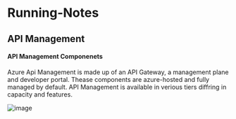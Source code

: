 # Running-Notes
## API Management
#### API Management Componenets
Azure Api Management is made up of an API Gateway, a management plane and developer portal. 
Thease components are azure-hosted and fully managed by default.
API Management is available in verious tiers diffring in capacity and features.

![image](https://github.com/venurao/Running-Notes/assets/19890397/2e36bdbb-4a76-4999-8f5e-eeb1b9938e84)
